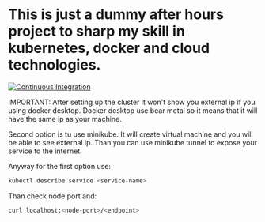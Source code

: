 # This is just a dummy after hours project to sharp my skill in kubernetes, docker and cloud technologies.

[![Continuous Integration](https://github.com/krzysztofla/another-cloud-project/actions/workflows/ci-wokflow.yml/badge.svg)](https://github.com/krzysztofla/another-cloud-project/actions/workflows/ci-wokflow.yml)


IMPORTANT:
After setting up the cluster it won't show you external ip if you using docker desktop. Docker desktop use bear metal so it means that it will have the same ip as your machine. 

Second option is tu use minikube. It will create virtual machine and you will be able to see external ip. Than you can use minikube tunnel to expose your service to the internet.

Anyway for the first option use:

```bash
kubectl describe service <service-name>
```
Than check node port and:
```bash
curl localhost:<node-port>/<endpoint>
```